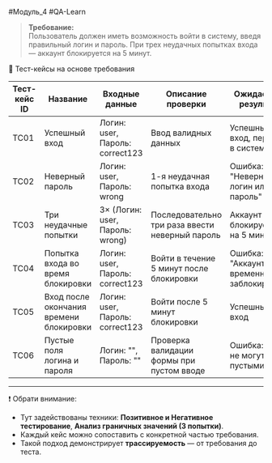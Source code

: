 #Модуль_4 #QA-Learn
> **Требование:**  
> Пользователь должен иметь возможность войти в систему, введя правильный логин и пароль. При трех неудачных попытках входа — аккаунт блокируется на 5 минут.

🧪 Тест-кейсы на основе требования

| Тест-кейс ID | Название                                | Входные данные                  | Описание проверки                               | Ожидаемый результат                     |
| ------------ | --------------------------------------- | ------------------------------- | ----------------------------------------------- | --------------------------------------- |
| TC01         | Успешный вход                           | Логин: user, Пароль: correct123 | Ввод валидных данных                            | Успешный вход, переход в систему        |
| TC02         | Неверный пароль                         | Логин: user, Пароль: wrong      | 1-я неудачная попытка входа                     | Ошибка: "Неверный логин или пароль"     |
| TC03         | Три неудачные попытки                   | 3× (Логин: user, Пароль: wrong) | Последовательно три раза ввести неверный пароль | Аккаунт блокируется на 5 минут          |
| TC04         | Попытка входа во время блокировки       | Логин: user, Пароль: correct123 | Войти в течение 5 минут после блокировки        | Ошибка: "Аккаунт временно заблокирован" |
| TC05         | Вход после окончания времени блокировки | Логин: user, Пароль: correct123 | Войти после 5 минут блокировки                  | Успешный вход                           |
| TC06         | Пустые поля логина и пароля             | Логин: "", Пароль: ""           | Проверка валидации формы при пустом вводе       | Ошибка: "Поля не могут быть пустыми"    |

---

❗ Обрати внимание:

- Тут задействованы техники: **Позитивное и Негативное тестирование**, **Анализ граничных значений (3 попытки)**.    
- Каждый кейс можно сопоставить с конкретной частью требования.
- Такой подход демонстрирует **трассируемость** — от требования до теста.
